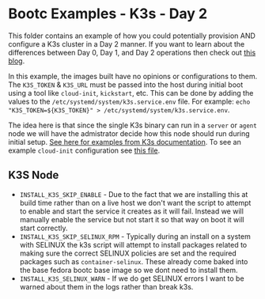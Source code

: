 # Bootc Examples - K3s - Day 2

This folder contains an example of how you could potentially provision AND configure a K3s cluster in a Day 2 manner. If you want to learn about the differences between Day 0, Day 1, and Day 2 operations then check out [this blog](https://octopus.com/blog/difference-between-day-0-1-2-operations).

In this example, the images built have no opinions or configurations to them. The `K3S_TOKEN` & `K3S_URL` must be passed into the host during initial boot using a tool like `cloud-init`, `kickstart`, etc. 
This can be done by adding the values to the `/etc/systemd/system/k3s.service.env` file. For example: `echo "K3S_TOKEN=${K3S_TOKEN}" > /etc/systemd/system/k3s.service.env`.

The idea here is that since the single K3s binary can run in a `server` or `agent` node we will have the admistrator decide how this node should run during initial setup. [See here for examples from K3s documentation](https://docs.k3s.io/installation/configuration). 
To see an example `cloud-init` configuration see [this file](./cloud-init.yaml).

## K3S Node

- `INSTALL_K3S_SKIP_ENABLE` - Due to the fact that we are installing this at build time rather than on a live host we don't want the script to attempt to enable and start the service it creates as it will fail. Instead we will manually enable the service but not start it so that way on boot it will start correctly.
- `INSTALL_K3S_SKIP_SELINUX_RPM` - Typically during an install on a system with SELINUX the k3s script will attempt to install packages related to making sure the correct SELINUX policies are set and the required packages such as `container-selinux`. These already come baked into the base fedora bootc base image so we dont need to install them.
- `INSTALL_K3S_SELINUX_WARN` - If we do get SELINUX errors I want to be warned about them in the logs rather than break k3s.